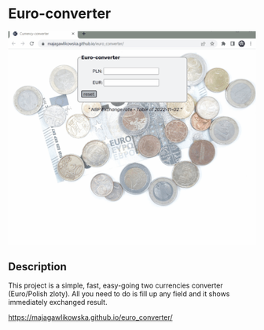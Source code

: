 # Euro-converter
![converter](images/Animation2.gif)
## Description
This project is a simple, fast, easy-going two currencies converter (Euro/Polish zloty). All you need to do is fill up any field and it shows immediately exchanged result.

https://majagawlikowska.github.io/euro_converter/
